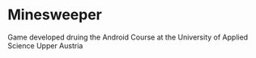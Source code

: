 # Minesweeper

Game developed druing the Android Course at the University of Applied Science Upper Austria
